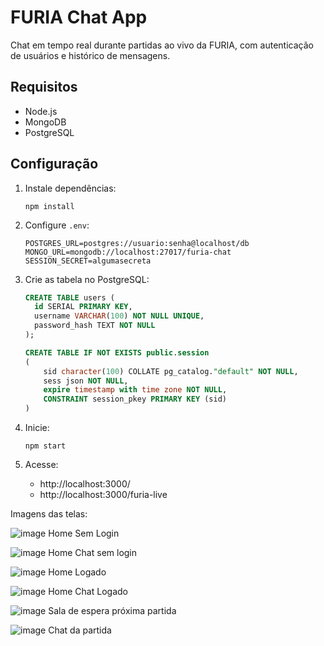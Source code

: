 # FURIA Chat App

Chat em tempo real durante partidas ao vivo da FURIA, com autenticação de usuários e histórico de mensagens.

## Requisitos

- Node.js
- MongoDB
- PostgreSQL

## Configuração

1. Instale dependências:
   ```
   npm install
   ```

2. Configure `.env`:
   ```
   POSTGRES_URL=postgres://usuario:senha@localhost/db
   MONGO_URL=mongodb://localhost:27017/furia-chat
   SESSION_SECRET=algumasecreta
   ```

3. Crie as tabela no PostgreSQL:
   ```sql
   CREATE TABLE users (
     id SERIAL PRIMARY KEY,
     username VARCHAR(100) NOT NULL UNIQUE,
     password_hash TEXT NOT NULL
   );

   CREATE TABLE IF NOT EXISTS public.session
   (
       sid character(100) COLLATE pg_catalog."default" NOT NULL,
       sess json NOT NULL,
       expire timestamp with time zone NOT NULL,
       CONSTRAINT session_pkey PRIMARY KEY (sid)
   )
   ```

4. Inicie:
   ```
   npm start
   ```

5. Acesse:
   - http://localhost:3000/
   - http://localhost:3000/furia-live

Imagens das telas:

![image](https://drive.google.com/uc?export=view&id=1OzCi-DDuXAZPzh7DJzvIOeRitAn90sfU)
Home Sem Login

![image](https://drive.google.com/uc?export=view&id=1yKhrlltIALsVYxXUElbMcaPmDmFHuHUP)
Home Chat sem login

![image](https://drive.google.com/uc?export=view&id=1wtpxdK1Ua7i0XNQpU8Ou9AfOlGDVQyo2)
Home Logado

![image](https://drive.google.com/uc?export=view&id=1W_pgliQXRs5WXDr1ZeT1G_yqrkfLEI5J)
Home Chat Logado

![image](https://drive.google.com/uc?export=view&id=1oUoMKd8peIFZdkvVys2nms1KPPr0m29f)
Sala de espera próxima partida

![image](https://drive.google.com/uc?export=view&id=1kvPfQcgQ9h7L2b87AIGwSDRYjU9qtjuT)
Chat da partida

